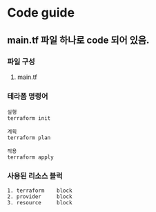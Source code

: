 # Code guide 
## main.tf 파일 하나로 code 되어 있음.

### 파일 구성
1. main.tf 


### 테라폼 명령어 
```
실행
terraform init 

계획
terraform plan

적용
terraform apply
```

### 사용된 리소스 블럭
```
1. terraform    block
2. provider     block
3. resource     block
```